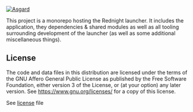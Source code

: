 [![Asgard](https://github.com/rednightgames/asgard/assets/152066369/5542fd42-c706-4cc5-a2db-160148de9a5c)](https://rednightgames.com/)

This project is a monorepo hosting the Rednight launcher. It includes the application, they dependencies & shared modules as well as all tooling surrounding development of the launcher (as well as some additional miscellaneous things).

## License

The code and data files in this distribution are licensed under the terms of the GNU Affero General Public License as published by the Free Software Foundation, either version 3 of the License, or (at your option) any later version. See https://www.gnu.org/licenses/ for a copy of this license.

See [license](license) file
